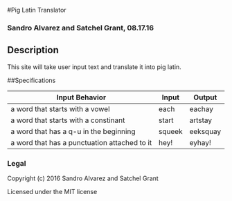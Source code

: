 #Pig Latin Translator

### Sandro Alvarez and Satchel Grant, 08.17.16

## Description

This site will take user input text and translate it into pig latin.

##Specifications

Input Behavior | Input | Output
---------------|-------|--------
a word that starts with a vowel | each | eachay
a word that starts with a constinant | start | artstay
a word that has a q-u in the beginning | squeek | eeksquay
a word that has a punctuation attached to it | hey! | eyhay!

### Legal

Copyright (c) 2016 Sandro Alvarez and Satchel Grant

Licensed under the MIT license
